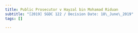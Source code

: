 ```yaml
---
title: Public Prosecutor v Hayzal bin Mohamad Riduan
subtitle: "[2019] SGDC 122 / Decision Date: 18\_June\_2019"
tags: []

---
```

